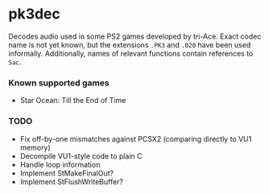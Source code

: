 # pk3dec

Decodes audio used in some PS2 games developed by tri-Ace. Exact codec name is not yet known, but the extensions `.PK3` and `.020` have been used informally. Additionally, names of relevant functions contain references to `Sac`.

### Known supported games
- Star Ocean: Till the End of Time

### TODO
- Fix off-by-one mismatches against PCSX2 (comparing directly to VU1 memory)
- Decompile VU1-style code to plain C
- Handle loop information
- Implement StMakeFinalOut?
- Implement StFlushWriteBuffer?
